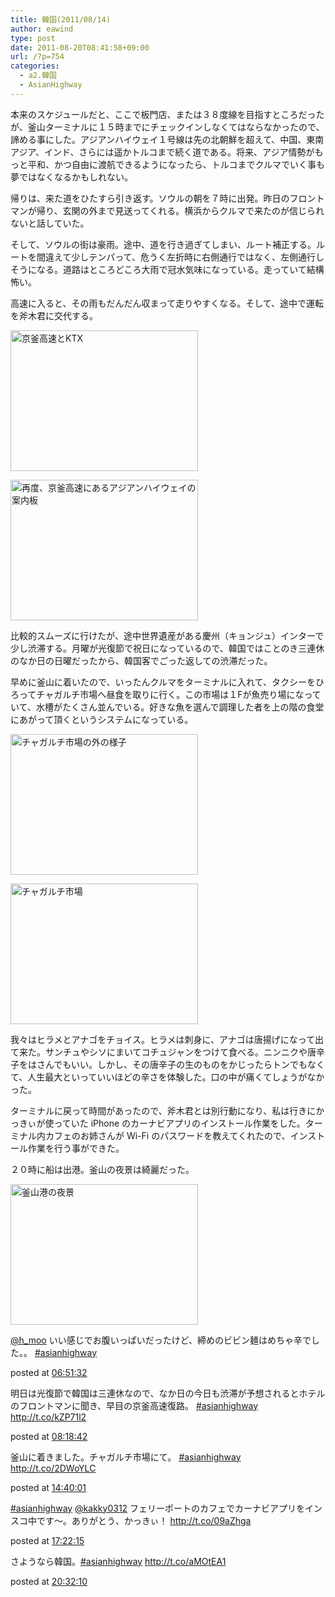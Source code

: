 ```yaml
---
title: 韓国(2011/08/14)
author: eawind
type: post
date: 2011-08-20T08:41:58+09:00
url: /?p=754
categories:
  - a2.韓国
  - AsianHighway
---
```

本来のスケジュールだと、ここで板門店、または３８度線を目指すところだったが、釜山ターミナルに１５時までにチェックインしなくてはならなかったので、諦める事にした。アジアンハイウェイ１号線は先の北朝鮮を超えて、中国、東南アジア、インド、さらには遥かトルコまで続く道である。将来、アジア情勢がもっと平和、かつ自由に渡航できるようになったら、トルコまでクルマでいく事も夢ではなくなるかもしれない。

帰りは、来た道をひたすら引き返す。ソウルの朝を７時に出発。昨日のフロントマンが帰り、玄関の外まで見送ってくれる。横浜からクルマで来たのが信じられないと話していた。

そして、ソウルの街は豪雨。途中、道を行き過ぎてしまい、ルート補正する。ルートを間違えて少しテンパって、危うく左折時に右側通行ではなく、左側通行しそうになる。道路はところどころ大雨で冠水気味になっている。走っていて結構怖い。

高速に入ると、その雨もだんだん収まって走りやすくなる。そして、途中で運転を斧木君に交代する。

[<img class="alignnone size-medium wp-image-648" alt="京釜高速とKTX" src="/img/wp/2011/08/CIMG17501.jpg" width="300" height="225" />][1]

[<img class="alignnone size-medium wp-image-649" alt="再度、京釜高速にあるアジアンハイウェイの案内板" src="/img/wp/2011/08/CIMG17511.jpg" width="300" height="225" />][2]

<div>
  比較的スムーズに行けたが、途中世界遺産がある慶州（キョンジュ）インターで少し渋滞する。月曜が光復節で祝日になっているので、韓国ではことのき三連休のなか日の日曜だったから、韓国客でごった返しての渋滞だった。
</div>

早めに釜山に着いたので、いったんクルマをターミナルに入れて、タクシーをひろってチャガルチ市場へ昼食を取りに行く。この市場は１Fが魚売り場になっていて、水槽がたくさん並んでいる。好きな魚を選んで調理した者を上の階の食堂にあがって頂くというシステムになっている。

[<img class="alignnone size-medium wp-image-651" alt="チャガルチ市場の外の様子" src="/img/wp/2011/08/CIMG17571.jpg" width="300" height="225" />][3]

[<img class="alignnone size-medium wp-image-652" alt="チャガルチ市場" src="/img/wp/2011/08/CIMG17551.jpg" width="300" height="225" />][4]

我々はヒラメとアナゴをチョイス。ヒラメは刺身に、アナゴは唐揚げになって出て来た。サンチュやシソにまいてコチュジャンをつけて食べる。ニンニクや唐辛子をはさんでもいい。しかし、その唐辛子の生のものをかじったらトンでもなくて、人生最大といっていいほどの辛さを体験した。口の中が痛くてしょうがなかった。

<div>
  ターミナルに戻って時間があったので、斧木君とは別行動になり、私は行きにかっきぃが使っていた iPhone のカーナビアプリのインストール作業をした。ターミナル内カフェのお姉さんが Wi-Fi のパスワードを教えてくれたので、インストール作業を行う事ができた。
</div>

２０時に船は出港。釜山の夜景は綺麗だった。

[<img class="alignnone size-medium wp-image-653" alt="釜山港の夜景" src="/img/wp/2011/08/CIMG17631.jpg" width="300" height="225" />][5]

<div class="tl-tweet">
  <p class="tl-text">
    <a href="http://twitter.com/h_moo" target="_blank">@h_moo</a> いい感じでお腹いっぱいだったけど、締めのビビン麺はめちゃ辛でした。。 <a href="http://twitter.com/search?q=%23asianhighway" target="_blank">#asianhighway</a>
  </p>

  <p class="tl-posted">
    posted at <a href="http://twitter.com/eawind/status/102497541656031232" target="_blank">06:51:32</a>
  </p>
</div>

<div class="tl-tweet">
  <p class="tl-text">
    明日は光復節で韓国は三連休なので、なか日の今日も渋滞が予想されるとホテルのフロントマンに聞き、早目の京釜高速復路。 <a href="http://twitter.com/search?q=%23asianhighway" target="_blank">#asianhighway</a> <a href="http://t.co/kZP71l2" target="_blank">http://t.co/kZP71l2</a>
  </p>

  <p class="tl-posted">
    posted at <a href="http://twitter.com/eawind/status/102519476288892928" target="_blank">08:18:42</a>
  </p>
</div>

<div class="tl-tweet">
  <p class="tl-text">
    釜山に着きました。チャガルチ市場にて。 <a href="http://twitter.com/search?q=%23asianhighway" target="_blank">#asianhighway</a> <a href="http://t.co/2DWoYLC" target="_blank">http://t.co/2DWoYLC</a>
  </p>

  <p class="tl-posted">
    posted at <a href="http://twitter.com/eawind/status/102615438084669440" target="_blank">14:40:01</a>
  </p>
</div>

<div class="tl-tweet">
  <p class="tl-text">
    <a href="http://twitter.com/search?q=%23asianhighway" target="_blank">#asianhighway</a> <a href="http://twitter.com/kakky0312" target="_blank">@kakky0312</a> フェリーポートのカフェでカーナビアプリをインスコ中です〜。ありがとう、かっきぃ！ <a href="http://t.co/09aZhga" target="_blank">http://t.co/09aZhga</a>
  </p>

  <p class="tl-posted">
    posted at <a href="http://twitter.com/eawind/status/102656266207379456" target="_blank">17:22:15</a>
  </p>
</div>

<div class="tl-tweet">
  <p class="tl-text">
    さようなら韓国。<a href="http://twitter.com/search?q=%23asianhighway" target="_blank">#asianhighway</a> <a href="http://t.co/aMOtEA1" target="_blank">http://t.co/aMOtEA1</a>
  </p>

  <p class="tl-posted">
    posted at <a href="http://twitter.com/eawind/status/102704059034779648" target="_blank">20:32:10</a>
  </p>
</div>

 [1]: /img/wp/2011/08/CIMG17501.jpg
 [2]: /img/wp/2011/08/CIMG17511.jpg
 [3]: /img/wp/2011/08/CIMG17571.jpg
 [4]: /img/wp/2011/08/CIMG17551.jpg
 [5]: /img/wp/2011/08/CIMG17631.jpg
